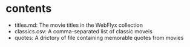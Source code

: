 # contents

* titles.md: The movie titles in the WebFlyx collection
* classics.csv: A comma-separated list of classic moveis
* quotes: A drictory of file containing memorable quotes from movies
